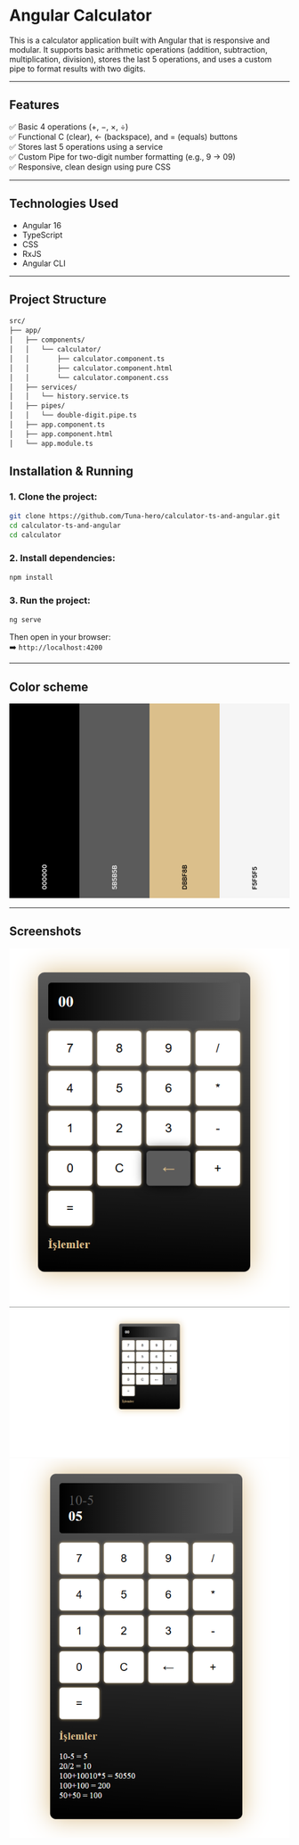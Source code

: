 #  Angular Calculator

This is a calculator application built with Angular that is responsive and modular. It supports basic arithmetic operations (addition, subtraction, multiplication, division), stores the last 5 operations, and uses a custom pipe to format results with two digits.

---

##  Features

✅ Basic 4 operations (+, −, ×, ÷)  
✅ Functional C (clear), ← (backspace), and = (equals) buttons  
✅ Stores last 5 operations using a service  
✅ Custom Pipe for two-digit number formatting (e.g., 9 → 09)  
✅ Responsive, clean design using pure CSS  

---

##  Technologies Used

- Angular 16
- TypeScript
- CSS
- RxJS 
- Angular CLI

---

## Project Structure

```sh
src/
├── app/
│   ├── components/
│   │   └── calculator/
│   │       ├── calculator.component.ts
│   │       ├── calculator.component.html
│   │       └── calculator.component.css
│   ├── services/
│   │   └── history.service.ts
│   ├── pipes/
│   │   └── double-digit.pipe.ts
│   ├── app.component.ts
│   ├── app.component.html
│   └── app.module.ts

```

##  Installation & Running

### 1. Clone the project:

```bash
git clone https://github.com/Tuna-hero/calculator-ts-and-angular.git
cd calculator-ts-and-angular
cd calculator
```


### 2. Install dependencies:

```bash
npm install
```

### 3. Run the project:

```bash
ng serve
```

Then open in your browser:  
➡️ `http://localhost:4200`

---

## Color scheme

![color shaeme](screenshots/color.png)

---
## Screenshots

![Screenshot1](screenshots/Screenshot1.png)
![Screenshot2](screenshots/Screenshot2.png)
![Screenshot3](screenshots/Screenshot3.png)

